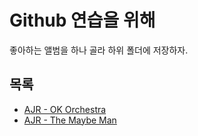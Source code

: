 # Github 연습을 위해

좋아하는 앨범을 하나 골라 하위 폴더에 저장하자.

## 목록

- [AJR - OK Orchestra](ok-orchestra/README.md)
- [AJR - The Maybe Man](the-maybe-man/README.md)
